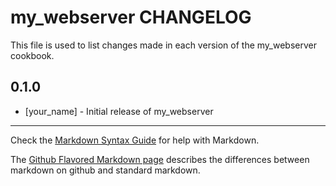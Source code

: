 my_webserver CHANGELOG
======================

This file is used to list changes made in each version of the my_webserver cookbook.

0.1.0
-----
- [your_name] - Initial release of my_webserver

- - -
Check the [Markdown Syntax Guide](http://daringfireball.net/projects/markdown/syntax) for help with Markdown.

The [Github Flavored Markdown page](http://github.github.com/github-flavored-markdown/) describes the differences between markdown on github and standard markdown.
